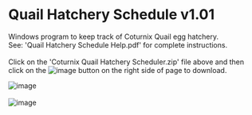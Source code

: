 # Quail Hatchery Schedule  v1.01
Windows program to keep track of Coturnix Quail egg hatchery.<BR>
See: 'Quail Hatchery Schedule Help.pdf' for complete instructions.<BR><BR>
Click on the 'Coturnix Quail Hatchery Scheduler.zip' file above and then click on the ![image](https://github.com/inwtx/QuailHatcherySchedule/assets/32821617/b2b1d8dc-c2b9-48d7-a425-92c5a9c05f46)
button on the right side of page to download.

![image](https://github.com/inwtx/QuailHatcherySchedule/assets/32821617/c27ac0c1-ba6c-477e-be40-a5069abc72d0)
<BR>
<BR>
![image](https://github.com/inwtx/QuailHatcherySchedule/assets/32821617/305da68c-2cb5-46fc-a0ca-b948af21f568)
<BR>
<BR>
  
